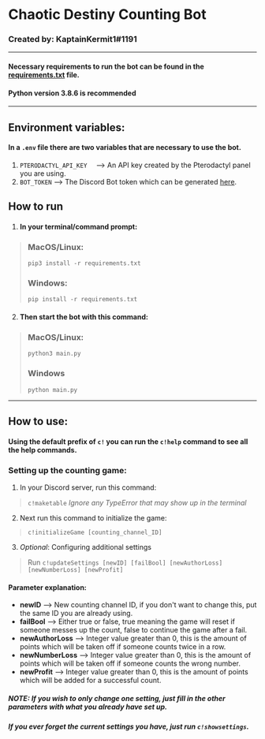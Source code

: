 # Chaotic Destiny Counting Bot
### Created by: KaptainKermit1#1191

___
#### Necessary requirements to run the bot can be found in the [requirements.txt](https://github.com/MarkoKupresanin/cdhcounting/blob/main/requirements.txt) file. 
#### Python version 3.8.6 is recommended

___

## Environment variables:

#### In a ``.env`` file there are two variables that are necessary to use the bot.
1. ``PTERODACTYL_API_KEY  `` --> An API key created by the Pterodactyl panel you are using.
2. ``BOT_TOKEN`` --> The Discord Bot token which can be generated [here](https://discord.com/developers/applications).

## How to run

1. #### In your terminal/command prompt:
> ### MacOS/Linux: 
> ``pip3 install -r requirements.txt``
> ### Windows:
> ``pip install -r requirements.txt``

2. #### Then start the bot with this command:
> ### MacOS/Linux:
> ``python3 main.py``
> ### Windows
> ``python main.py``
___

## How to use:
#### Using the default prefix of ``c!`` you can run the ``c!help`` command to see all the help commands.

### Setting up the counting game:
1. In your Discord server, run this command:
> ``c!maketable``
> *Ignore any TypeError that may show up in the terminal*
2. Next run this command to initialize the game:
> ``c!initializeGame [counting_channel_ID]``
3. *Optional*: Configuring additional settings
> Run ``c!updateSettings [newID] [failBool] [newAuthorLoss] [newNumberLoss] [newProfit]``
#### Parameter explanation:
* **newID** --> New counting channel ID, if you don't want to change this, put the same ID you are already using. 
* **failBool** --> Either true or false, true meaning the game will reset if someone messes up the count, false to continue the game after a fail.
* **newAuthorLoss** --> Integer value greater than 0, this is the amount of points which will be taken off if someone counts twice in a row.
* **newNumberLoss** --> Integer value greater than 0, this is the amount of points which will be taken off if someone counts the wrong number.
* **newProfit** --> Integer value greater than 0, this is the amount of points which will be added for a successful count.
##### **NOTE: If you wish to only change one setting, just fill in the other parameters with what you already have set up.**
##### *If you ever forget the current settings you have, just run ``c!showsettings``.*


